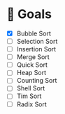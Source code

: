 # 🎯 Goals
- [x] Bubble Sort
- [ ] Selection Sort
- [ ] Insertion Sort
- [ ] Merge Sort
- [ ] Quick Sort
- [ ] Heap Sort
- [ ] Counting Sort
- [ ] Shell Sort
- [ ] Tim Sort
- [ ] Radix Sort
